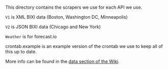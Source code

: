This directory contains the scrapers we use for each API we use. 

`V1` is XML BIXI data (Boston, Washington DC, Minneapolis)

`V2` is JSON BIXI data (Chicago and New York)

`Weather` is for forecast.io

crontab.example is an example version of the crontab we use to keep all of this up to date.

More info can be found in the [data section of the Wiki](https://github.com/dssg/bikeshare/wiki/data).